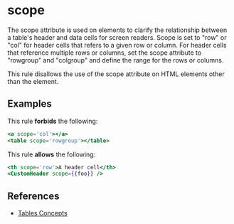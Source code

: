 # scope

The scope attribute is used on <th> elements to clarify the relationship between a table's header and data cells for screen readers. Scope is set to "row" or "col" for header cells that refers to a given row or column. For header cells that reference multiple rows or columns, set the scope attribute to "rowgroup" and "colgroup" and define the range for the rows or columns.

This rule disallows the use of the scope attribute on HTML elements other than the <th> element.

## Examples

This rule **forbids** the following:

```hbs
<a scope='col'></a>
<table scope='rowgroup'></table>
```

This rule **allows** the following:

```hbs
<th scope='row'>A header cell</th>
<CustomHeader scope={{foo}} />
```

## References

- [Tables
  Concepts](https://www.w3.org/WAI/tutorials/tables/)
